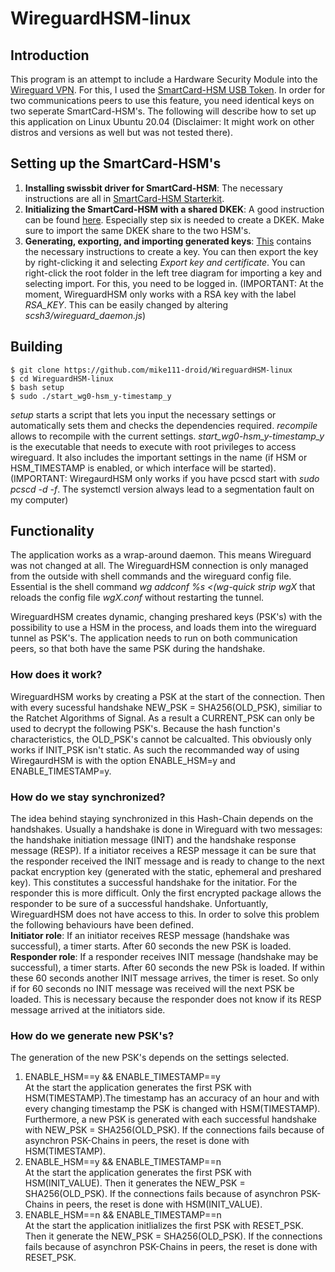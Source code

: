 # WireguardHSM-linux

## Introduction
This program is an attempt to include a Hardware Security Module into the [Wireguard VPN](https://github.com/WireGuard). For this, I used the [SmartCard-HSM USB Token](https://www.cardomatic.de/SmartCard-HSM-4K-USB-Token). In order for two communications peers to use this feature, you need identical keys on two seperate SmartCard-HSM's. The following will describe how to set up this application on Linux Ubuntu 20.04 (Disclaimer: It might work on other distros and versions as well but was not tested there).

## Setting up the SmartCard-HSM's
1. **Installing swissbit driver for SmartCard-HSM**: The necessary instructions are all in [SmartCard-HSM Starterkit](http://www.cardcontact.de/download/sc-hsm-starterkit.zip).
2. **Initializing the SmartCard-HSM with a shared DKEK**: A good instruction can be found [here](https://vessokolev.blogspot.com/2019/06/smartcard-hsm-usb-token-using-smart.html). Especially step six is needed to create a DKEK. Make sure to import the same DKEK share to the two HSM's.
3. **Generating, exporting, and importing generated keys**: [This](https://vessokolev.blogspot.com/2019/06/smartcard-hsm-usb-token-using-smart.html) contains the necessary instructions to create a key. You can then export the key by right-clicking it and selecting *Export key and certificate*. You can right-click the root folder in the left tree diagram for importing a key and selecting import. For this, you need to be logged in. (IMPORTANT: At the moment, WireguardHSM only works with a RSA key with the label *RSA_KEY*. This can be easily changed by altering *scsh3/wireguard_daemon.js*)

## Building
```
$ git clone https://github.com/mike111-droid/WireguardHSM-linux  
$ cd WireguardHSM-linux  
$ bash setup
$ sudo ./start_wg0-hsm_y-timestamp_y
```

*setup* starts a script that lets you input the necessary settings or automatically sets them and checks the dependencies required. *recompile* allows to recompile with the current settings. *start_wg0-hsm_y-timestamp_y* is the executable that needs to execute with root privileges to access wireguard. It also includes the important settings in the name (if HSM or HSM_TIMESTAMP is enabled, or which interface will be started). (IMPORTANT: WiregaurdHSM only works if you have pcscd start with *sudo pcscd -d -f*. The systemctl version always lead to a segmentation fault on my computer)

## Functionality
The application works as a wrap-around daemon. This means Wireguard was not changed at all. The WireguardHSM connection is only managed from the outside with shell commands and the wireguard config file. Essential is the shell command *wg addconf %s <(wg-quick strip wgX* that reloads the config file *wgX.conf* without restarting the tunnel.  

WireguardHSM creates dynamic, changing preshared keys (PSK's) with the possibility to use a HSM in the process, and loads them into the wireguard tunnel as PSK's. The application needs to run on both communication peers, so that both have the same PSK during the handshake.

### How does it work?
WireguardHSM works by creating a PSK at the start of the connection. Then with every sucessful handshake NEW_PSK = SHA256(OLD_PSK), similiar to the Ratchet Algorithms of Signal. As a result a CURRENT_PSK can only be used to decrypt the following PSK's. Because the hash function's characteristics, the OLD_PSK's cannot be calcualted. This obviously only works if INIT_PSK isn't static. As such the recommanded way of using WiregaurdHSM is with the option ENABLE_HSM=y and ENABLE_TIMESTAMP=y.

### How do we stay synchronized?
The idea behind staying synchronized in this Hash-Chain depends on the handshakes. Usually a handshake is done in Wireguard with two messages: the handshake initiation message (INIT) and the handshake response message (RESP). If a initiator receives a RESP message it can be sure that the responder received the INIT message and is ready to change to the next packat encryption key (generated with the static, ephemeral and preshared key). This constitutes a successful handshake for the initatior. For the responder this is more difficult. Only the first encrypted package allows the responder to be sure of a successful handshake. Unfortuantly, WireguardHSM does not have access to this. In order to solve this problem the following behaviours have been defined.  
**Initiator role**: If an initiator receives RESP message (handshake was successful), a timer starts. After 60 seconds the new PSK is loaded.  
**Responder role**: If a responder receives INIT message (handshake may be successful), a timer starts. After 60 seconds the new PSk is loaded. If within these 60 seconds another INIT message arrives, the timer is reset. So only if for 60 seconds no INIT message was received will the next PSK be loaded. This is necessary because the responder does not know if its RESP message arrived at the initiators side.


### How do we generate new PSK's?
The generation of the new PSK's depends on the settings selected.
1. ENABLE_HSM==y && ENABLE_TIMESTAMP==y  
At the start the application generates the first PSK with HSM(TIMESTAMP).The timestamp has an accuracy of an hour and with every changing timestamp the PSK is changed with HSM(TIMESTAMP). Furthermore, a new PSK is generated with each successful handshake with NEW_PSK = SHA256(OLD_PSK). If the connections fails because of asynchron PSK-Chains in peers, the reset is done with HSM(TIMESTAMP).
2. ENABLE_HSM==y && ENABLE_TIMESTAMP==n  
At the start the application generates the first PSK with HSM(INIT_VALUE). Then it generates the NEW_PSK = SHA256(OLD_PSK). If the connections fails because of asynchron PSK-Chains in peers, the reset is done with HSM(INIT_VALUE).
3. ENABLE_HSM==n && ENABLE_TIMESTAMP==n  
At the start the application initlializes the first PSK with RESET_PSK. Then it generate the NEW_PSK = SHA256(OLD_PSK). If the connections fails because of asynchron PSK-Chains in peers, the reset is done with RESET_PSK.


